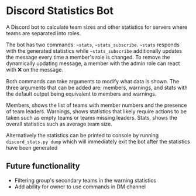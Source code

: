 # Discord Statistics Bot

A Discord bot to calculate team sizes and other statistics for servers where teams are separated into roles.

The bot has two commands: `~stats`, `~stats_subscribe`. `~stats` responds with the generated statistics while `~stats_subscribe` additionally updates the message every time a member's role is changed.
To remove the dynamically updating message, a member with the admin role can react with :x: on the message.

Both commands can take arguments to modify what data is shown. The three arguments that can be added are: members, warnings, and stats with the default output being equivalent to members and warnings. 

Members, shows the list of teams with member numbers and the presence of team leaders.
Warnings, shows statistics that likely require actions to be taken such as empty teams or teams missing leaders.
Stats, shows the overall statistics such as average team size.

Alternatively the statistics can be printed to console by running `discord_stats.py dump` which will immediately exit the bot after the statistics have been generated

## Future functionality
- Filtering group's secondary teams in the warning statistics
- Add ability for owner to use commands in DM channel
